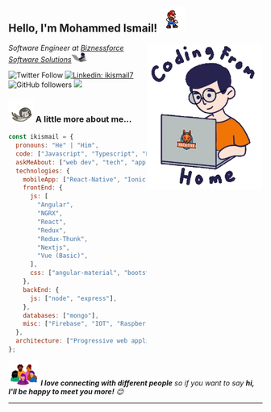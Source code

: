 <h2>Hello, I'm Mohammed Ismail! <img src="https://raw.githubusercontent.com/ikismail/ikismail/master/smario.gif" width="50"></h2>
<img align='right' src="https://raw.githubusercontent.com/ikismail/ikismail/master/user.gif" width="230">
<p><em>Software Engineer at <a href="http://biznessforce.com/">Biznessforce Software Solutions</a><img src="https://raw.githubusercontent.com/ikismail/ikismail/master/working_cat.gif" width="30"> 
</em></p>

![Twitter Follow](https://img.shields.io/twitter/follow/ikismail7?label=Follow)
[![Linkedin: ikismail7](https://img.shields.io/badge/-Mohammed%20Ismail-blue?style=flat-square&logo=Linkedin&logoColor=white&link=https://www.linkedin.com/in/ikismail7/)](https://www.linkedin.com/in/ikismail7/)
![GitHub followers](https://img.shields.io/github/followers/ikismail?label=Follow&style=social)
![](https://visitor-badge.laobi.icu/badge?page_id=ikismail)

### <img src="https://raw.githubusercontent.com/ikismail/ikismail/master/catty.gif" width="50"> A little more about me...

```javascript
const ikismail = {
  pronouns: "He" | "Him",
  code: ["Javascript", "Typescript", "Python (Basic)"],
  askMeAbout: ["web dev", "tech", "app dev"],
  technologies: {
    mobileApp: ["React-Native", "Ionic"],
    frontEnd: {
      js: [
        "Angular",
        "NGRX",
        "React",
        "Redux",
        "Redux-Thunk",
        "Nextjs",
        "Vue (Basic)",
      ],
      css: ["angular-material", "bootstrap"],
    },
    backEnd: {
      js: ["node", "express"],
    },
    databases: ["mongo"],
    misc: ["Firebase", "IOT", "RaspberryPi"],
  },
  architecture: ["Progressive web applications", "Single page applications"],
};
```

<img src="https://raw.githubusercontent.com/ikismail/ikismail/master/connections.gif" width="60"> <em><b>I love connecting with different people</b> so if you want to say <b>hi, I'll be happy to meet you more!</b> 😊</em>

---

<!-- Code Time

### 🐲 Your weekly language rankings

               javascript : ▮▮▮▮▮▮ 26.7%
                     html : ▮▮▮▮▮ 20.0%
                plaintext : ▮▮▮▮▮ 20.0%
               typescript : ▮▮▮▮▮ 20.0%
                     scss : ▮▮ 6.7%
                     json : ▮▮ 6.7%

End Code Time -->
